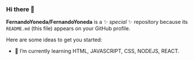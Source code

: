 ### Hi there 👋


**FernandoYoneda/FernandoYoneda** is a ✨ _special_ ✨ repository because its `README.md` (this file) appears on your GitHub profile.

Here are some ideas to get you started:

- 🌱 I’m currently learning HTML, JAVASCRIPT, CSS, NODEJS, REACT.
